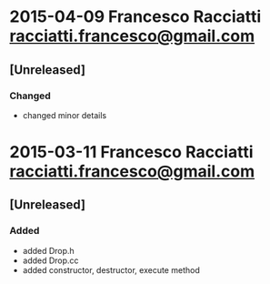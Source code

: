 # 2015-04-09  Francesco Racciatti  <racciatti.francesco@gmail.com>
## [Unreleased]
### Changed
- changed minor details


# 2015-03-11  Francesco Racciatti  <racciatti.francesco@gmail.com>
## [Unreleased]
### Added
- added Drop.h
- added Drop.cc
- added constructor, destructor, execute method
